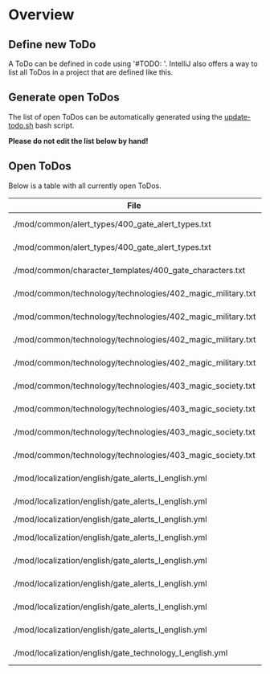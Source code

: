 # Overview

## Define new ToDo

A ToDo can be defined in code using '#TODO: <text>'.
IntelliJ also offers a way to list all ToDos in a project that are defined like this.

## Generate open ToDos

The list of open ToDos can be automatically generated using the [update-todo.sh](../script/update-todo.sh) bash script.

**Please do not edit the list below by hand!**

## Open ToDos

Below is a table with all currently open ToDos.

[//]: # (TODO-START)

| File | Line | ToDo |
| ---- | ---- | ---- |
| ./mod/common/alert_types/400_gate_alert_types.txt | 80 |  Remove this debug check for expedition_alert |
| ./mod/common/alert_types/400_gate_alert_types.txt | 95 |  Remove this debug check for expedition_alert |
| ./mod/common/character_templates/400_gate_characters.txt | 99 |  Create custom trait for expedition leaders |
| ./mod/common/technology/technologies/402_magic_military.txt | 113 |  Create icon for gate_commando_thaumaturgy |
| ./mod/common/technology/technologies/402_magic_military.txt | 47 |  Create icon for gate_arcane_warfare_doctrine |
| ./mod/common/technology/technologies/402_magic_military.txt | 64 |  Create icon for gate_mana_weaponization |
| ./mod/common/technology/technologies/402_magic_military.txt | 81 |  Create icon for gate_shadow_infiltration_tactics |
| ./mod/common/technology/technologies/403_magic_society.txt | 264 |  Create icon for mana_linked_education |
| ./mod/common/technology/technologies/403_magic_society.txt | 285 |  Create icon for thaumaturgic_courts |
| ./mod/common/technology/technologies/403_magic_society.txt | 305 |  Create icon for soulbound_currency |
| ./mod/common/technology/technologies/403_magic_society.txt | 98 |  Implement gate_expeditions technology |
| ./mod/localization/english/gate_alerts_l_english.yml | 25 |  Write alert_expedition_alert_name |
| ./mod/localization/english/gate_alerts_l_english.yml | 26 |  Write alert_expedition_alert_desc |
| ./mod/localization/english/gate_alerts_l_english.yml | 27 |  Write alert_expedition_alert_hint |
| ./mod/localization/english/gate_alerts_l_english.yml | 29 |  Write expedition_alert_setting_name |
| ./mod/localization/english/gate_alerts_l_english.yml | 30 |  Write alert_gate_space_alert_name |
| ./mod/localization/english/gate_alerts_l_english.yml | 31 |  Write alert_gate_space_alert_desc |
| ./mod/localization/english/gate_alerts_l_english.yml | 32 |  Write alert_gate_space_alert_hint |
| ./mod/localization/english/gate_alerts_l_english.yml | 34 |  Write gate_space_alert_setting_name |
| ./mod/localization/english/gate_technology_l_english.yml | 49 |  Write description for gnomish_support_desc |

[//]: # (TODO-END)